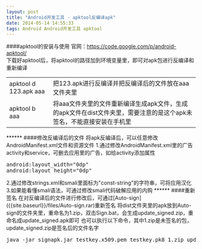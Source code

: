 ```yaml
---
layout: post
title: "Android开发工具 - apktool反编译apk"
date: 2014-05-14 14:55:33
tags: Android Android开发工具 apktool
---
```


####apktool的安装与使用
官网：<https://code.google.com/p/android-apktool/>  
下载好apktool后，将apktool的路径加到环境变量里，即可对apk包进行反编译和重新编译  
<table>
   <tr>
      <td>apktool d 123.apk aaa</td>
      <td>把123.apk进行反编译并把反编译后的文件放在aaa文件夹里</td>
   </tr>
   <tr>
      <td>apktool b aaa</td>
      <td>将aaa文件夹里的文件重新编译生成apk文件，生成的apk文件在dist文件夹里，需要注意的是这个apk未签名，不能直接安装在手机里</td>
   </tr>
</table>
******
####修改反编译后的文件
将apk反编译后，可以任意修改AndroidManifest.xml文件和资源文件  
1.通过修改AndroidManifest.xml里的广告activity和service，可删去应用里的广告，如给activity添加属性
<pre>
android:layout_width="0dp"
android:layout_height="0dp"
</pre>
2.通过修改strings.xml和smali里面标为"const-string"的字符串，可将应用汉化  
3.如果能看懂smali语法，可通过修改smali代码破解应用的内购  
******
####重新签名
在对反编译后的文件进行修改后，可通过[Auto-sign]({{site.baseurl}}/files/Auto-sign.rar)重新签名  
将dist文件夹里的apk放到Auto-sign的文件夹里，重命名为1.zip，双击Sign.bat，会生成update_signed.zip，重命名成update_signed.apk即可  
也可以执行以下命令，其中1.zip是未签名的包，update_signed.zip是签名后的文件名字
<pre>
java -jar signapk.jar testkey.x509.pem testkey.pk8 1.zip update_signed.zip
</pre>